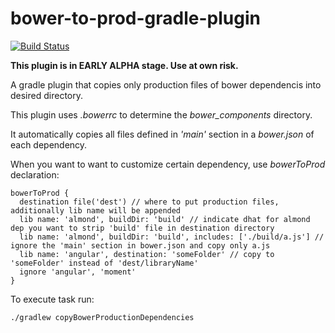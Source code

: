 # bower-to-prod-gradle-plugin

[![Build Status](https://travis-ci.org/michalborek/bower-to-prod-gradle-plugin.svg?branch=master)](https://travis-ci.org/michalborek/bower-to-prod-gradle-plugin)

**This plugin is in EARLY ALPHA stage. Use at own risk.**

A gradle plugin that copies only production files of bower dependencis into desired directory.
 
This plugin uses *.bowerrc* to determine the *bower_components* directory.

It automatically copies all files defined in *'main'* section in a *bower.json* of each dependency.

When you want to want to customize certain dependency, use *bowerToProd* declaration:

    bowerToProd {
      destination file('dest') // where to put production files, additionally lib name will be appended
      lib name: 'almond', buildDir: 'build' // indicate dhat for almond dep you want to strip 'build' file in destination directory
      lib name: 'almond', buildDir: 'build', includes: ['./build/a.js'] // ignore the 'main' section in bower.json and copy only a.js
      lib name: 'angular', destination: 'someFolder' // copy to 'someFolder' instead of 'dest/libraryName'
      ignore 'angular', 'moment'
    }


To execute task run:

```./gradlew copyBowerProductionDependencies```
